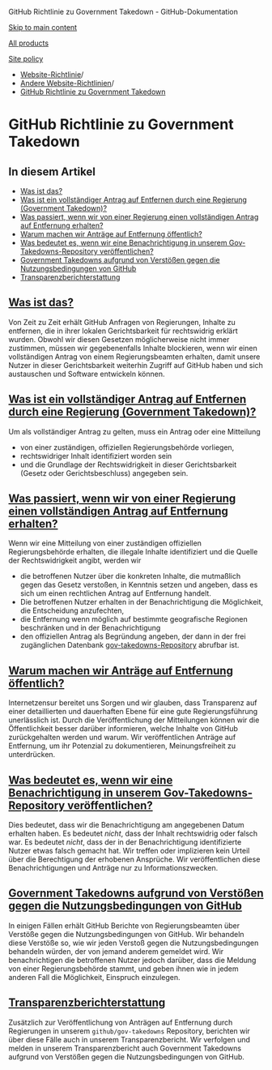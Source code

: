 GitHub Richtlinie zu Government Takedown - GitHub-Dokumentation

[Skip to main content](#main-content)

[All products](/de)

[Site policy](/site-policy)

* [Website-Richtlinie](/de/site-policy)/
* [Andere Website-Richtlinien](/de/site-policy/other-site-policies)/
* [GitHub Richtlinie zu Government Takedown](/de/site-policy/other-site-policies/github-government-takedown-policy)

GitHub Richtlinie zu Government Takedown
==========

In diesem Artikel
----------

* [Was ist das?](#what-is-this)
* [Was ist ein vollständiger Antrag auf Entfernen durch eine Regierung (Government Takedown)?](#what-is-a-complete-government-takedown-request)
* [Was passiert, wenn wir von einer Regierung einen vollständigen Antrag auf Entfernung erhalten?](#what-happens-when-we-receive-a-complete-takedown-request-from-a-government)
* [Warum machen wir Anträge auf Entfernung öffentlich?](#why-do-we-publicly-post-takedown-notices)
* [Was bedeutet es, wenn wir eine Benachrichtigung in unserem Gov-Takedowns-Repository veröffentlichen?](#what-does-it-mean-if-we-post-a-notice-in-our-gov-takedowns-repository)
* [Government Takedowns aufgrund von Verstößen gegen die Nutzungsbedingungen von GitHub](#government-takedowns-based-on-violations-of-githubs-terms-of-service)
* [Transparenzberichterstattung](#transparency-reporting)

[Was ist das?](#what-is-this)
----------

Von Zeit zu Zeit erhält GitHub Anfragen von Regierungen, Inhalte zu entfernen, die in ihrer lokalen Gerichtsbarkeit für rechtswidrig erklärt wurden. Obwohl wir diesen Gesetzen möglicherweise nicht immer zustimmen, müssen wir gegebenenfalls Inhalte blockieren, wenn wir einen vollständigen Antrag von einem Regierungsbeamten erhalten, damit unsere Nutzer in dieser Gerichtsbarkeit weiterhin Zugriff auf GitHub haben und sich austauschen und Software entwickeln können.

[Was ist ein vollständiger Antrag auf Entfernen durch eine Regierung (Government Takedown)?](#what-is-a-complete-government-takedown-request)
----------

Um als vollständiger Antrag zu gelten, muss ein Antrag oder eine Mitteilung

* von einer zuständigen, offiziellen Regierungsbehörde vorliegen,
* rechtswidriger Inhalt identifiziert worden sein
* und die Grundlage der Rechtswidrigkeit in dieser Gerichtsbarkeit (Gesetz oder Gerichtsbeschluss) angegeben sein.

[Was passiert, wenn wir von einer Regierung einen vollständigen Antrag auf Entfernung erhalten?](#what-happens-when-we-receive-a-complete-takedown-request-from-a-government)
----------

Wenn wir eine Mitteilung von einer zuständigen offiziellen Regierungsbehörde erhalten, die illegale Inhalte identifiziert und die Quelle der Rechtswidrigkeit angibt, werden wir

* die betroffenen Nutzer über die konkreten Inhalte, die mutmaßlich gegen das Gesetz verstoßen, in Kenntnis setzen und angeben, dass es sich um einen rechtlichen Antrag auf Entfernung handelt.
* Die betroffenen Nutzer erhalten in der Benachrichtigung die Möglichkeit, die Entscheidung anzufechten,
* die Entfernung wenn möglich auf bestimmte geografische Regionen beschränken und in der Benachrichtigung
* den offiziellen Antrag als Begründung angeben, der dann in der frei zugänglichen Datenbank [gov-takedowns-Repository](https://github.com/github/gov-takedowns) abrufbar ist.

[Warum machen wir Anträge auf Entfernung öffentlich?](#why-do-we-publicly-post-takedown-notices)
----------

Internetzensur bereitet uns Sorgen und wir glauben, dass Transparenz auf einer detaillierten und dauerhaften Ebene für eine gute Regierungsführung unerlässlich ist. Durch die Veröffentlichung der Mitteilungen können wir die Öffentlichkeit besser darüber informieren, welche Inhalte von GitHub zurückgehalten werden und warum. Wir veröffentlichen Anträge auf Entfernung, um ihr Potenzial zu dokumentieren, Meinungsfreiheit zu unterdrücken.

[Was bedeutet es, wenn wir eine Benachrichtigung in unserem Gov-Takedowns-Repository veröffentlichen?](#what-does-it-mean-if-we-post-a-notice-in-our-gov-takedowns-repository)
----------

Dies bedeutet, dass wir die Benachrichtigung am angegebenen Datum erhalten haben. Es bedeutet *nicht*, dass der Inhalt rechtswidrig oder falsch war. Es bedeutet *nicht*, dass der in der Benachrichtigung identifizierte Nutzer etwas falsch gemacht hat. Wir treffen oder implizieren kein Urteil über die Berechtigung der erhobenen Ansprüche. Wir veröffentlichen diese Benachrichtigungen und Anträge nur zu Informationszwecken.

[Government Takedowns aufgrund von Verstößen gegen die Nutzungsbedingungen von GitHub](#government-takedowns-based-on-violations-of-githubs-terms-of-service)
----------

In einigen Fällen erhält GitHub Berichte von Regierungsbeamten über Verstöße gegen die Nutzungsbedingungen von GitHub. Wir behandeln diese Verstöße so, wie wir jeden Verstoß gegen die Nutzungsbedingungen behandeln würden, der von jemand anderem gemeldet wird. Wir benachrichtigen die betroffenen Nutzer jedoch darüber, dass die Meldung von einer Regierungsbehörde stammt, und geben ihnen wie in jedem anderen Fall die Möglichkeit, Einspruch einzulegen.

[Transparenzberichterstattung](#transparency-reporting)
----------

Zusätzlich zur Veröffentlichung von Anträgen auf Entfernung durch Regierungen in unserem `github/gov-takedowns` Repository, berichten wir über diese Fälle auch in unserem Transparenzbericht. Wir verfolgen und melden in unserem Transparenzbericht auch Government Takedowns aufgrund von Verstößen gegen die Nutzungsbedingungen von GitHub.
